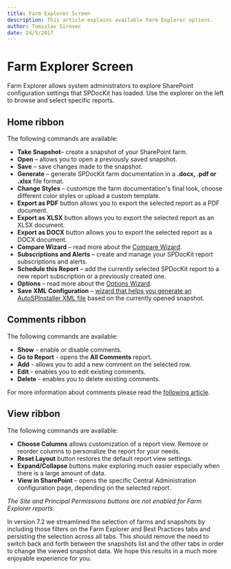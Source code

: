 ```yaml
---
title: Farm Explorer Screen
description: This article explains available Farm Explorer options.
author: Tomislav Sirovec
date: 24/5/2017
---
```


# Farm Explorer Screen

Farm Explorer allows system administrators to explore SharePoint configuration settings that SPDocKit has loaded. Use the explorer on the left to browse and select specific reports.

## Home ribbon

The following commands are available:

* **Take Snapshot**– create a snapshot of your SharePoint farm.
* **Open** – allows you to open a previously saved snapshot.
* **Save** – save changes made to the snapshot.
* **Generate** – generate SPDocKit farm documentation in a **.docx, .pdf or .xlsx** file format.
* **Change Styles** – customize the farm documentation's final look, choose different color styles or upload a custom template.
* **Export as PDF** button allows you to export the selected report as a PDF document.
* **Export as XLSX** button allows you to export the selected report as an XLSX document.
* **Export as DOCX** button allows you to export the selected report as a DOCX document.
* **Compare Wizard** – read more about the [Compare Wizard](../../compare-sharepoint-configurations/compare-wizard.md).
* **Subscriptions and Alerts** – create and manage your SPDocKit report subscriptions and alerts.
* **Schedule this Report** – add the currently selected SPDocKit report to a new report subscription or a previously created one.
* **Options** – read more about the [Options Wizard](../../configure-and-extend-spdockit/options-wizard.md).
* **Save XML Configuration** – [wizard that helps you generate an AutoSPInstaller XML file](../../explore-reports-and-create-documentation/farm-explorer/generate-autospinstaller-xml-configuration-file.md) based on the currently opened snapshot.

## Comments ribbon

The following commands are available:

* **Show** - enable or disable comments.
* **Go to Report** - opens the **All Comments** report.
* **Add** - allows you to add a new comment on the selected row.
* **Edit** - enables you to edit existing comments.
* **Delete** - enables you to delete existing comments. 

For more information about comments please read the [following article](../../explore-reports-and-create-documentation/customizing-reports/add-comments.md).

## View ribbon

The following commands are available:

* **Choose Columns** allows customization of a report view. Remove or reorder columns to personalize the report for your needs.
* **Reset Layout** button restores the default report view settings.
* **Expand/Collapse** buttons make exploring much easier especially when there is a large amount of data.
* **View in SharePoint** – opens the specific Central Administration configuration page, depending on the selected report.

_The Site and Principal Permissions buttons are not enabled for Farm Explorer reports._

In version 7.2 we streamlined the selection of farms and snapshots by including those filters on the Farm Explorer and Best Practices tabs and persisting the selection across all tabs. This should remove the need to switch back and forth between the snapshots list and the other tabs in order to change the viewed snapshot data. We hope this results in a much more enjoyable experience for you.

